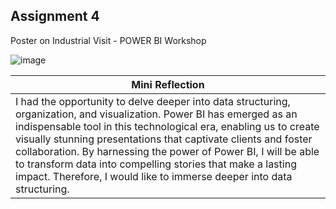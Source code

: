 ## Assignment 4
Poster on Industrial Visit - POWER BI Workshop

![image](https://github.com/user-attachments/assets/6bc2d412-11a7-4e45-9eaa-6bf997933ef0)

|                           **Mini Reflection**                                          |
|----------------------------------------------------------------------------------------|
|I had the opportunity to delve deeper into data structuring, organization, and visualization. Power BI has emerged as an indispensable tool in this technological era, enabling us to create visually stunning presentations that captivate clients and foster collaboration. By harnessing the power of Power BI, I will be able to transform data into compelling stories that make a lasting impact. Therefore, I would like to immerse deeper into data structuring.                       |
